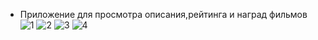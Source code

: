 - Приложение для просмотра описания,рейтинга и наград фильмов
![1](https://github.com/prokofich/RatingOfFilms2.1/assets/71032169/b9fcae73-344c-431c-a3c1-d2735a85d78f)
![2](https://github.com/prokofich/RatingOfFilms2.1/assets/71032169/f09a22c4-d9ce-47b1-8eaf-3054c9b01a61)
![3](https://github.com/prokofich/RatingOfFilms2.1/assets/71032169/eeaa4418-2e8f-4d58-860c-635f3e2b76e2)
![4](https://github.com/prokofich/RatingOfFilms2.1/assets/71032169/1b1d1114-39be-44b5-9e37-d6ada058fdb8)
